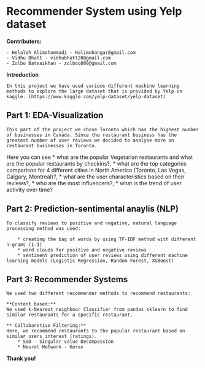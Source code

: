 # Recommender System using Yelp dataset

**Contributers:**

    - Helaleh Alimohammadi - Halimohangar@gmail.com
    - Vidhu Bhatt - vidhubhatt20@gmail.com
    - Zolbo Batsaikhan - zolboo888@gmail.com

**Introduction**

    In this project we have used various different machine learning methods to explore the large dataset that is provided by Yelp on kaggle. (https://www.kaggle.com/yelp-dataset/yelp-dataset)


## Part 1: EDA-Visualization

    This part of the project we chose Toronto which has the highest number of businesses in Canada. Since the restaurant business has the greatest number of user reviews we decided to analyse more on restaurant businesses in Toronto.

Here you can see
    * what are the popular Vegetarian restaurants and what are the popular restaurants by checkins?,
    * what are the top categories comparison for 4 different cities in North America (Toronto, Las Vegas, Calgary, Montreal)?,
    * what are the user characteristics based on their reviews?,
    * who are the most influencers?,
    * what is the trend of user activity over time?

## Part 2: Prediction-sentimental anaylis (NLP)

    To classify reviews to positive and negative, natural language processing method was used:
   
        * creating the bag of words by using TF-IDF method with different n-grams (1-3)
        * word clouds for positive and negative reviews
        * sentiment prediction of user reviews using different machine learning models (Logistic Regression, Random Forest, XGBoost)

## Part 3: Recommender Systems

    We used two different recommender methods to recommend restaurants:

    **Content based:** 
    We used k-Nearest neighbour Classifier from pandas sklearn to find similar restaurants for a specific restaurant.

    ** Collabaretive Filtering:**
    Here, we recommend restaurants to the popular restaurant based on similar users interest (ratings).
        * SVD - Singular value Decompossion
        * Neural Network - Keras

**Thank you!**
